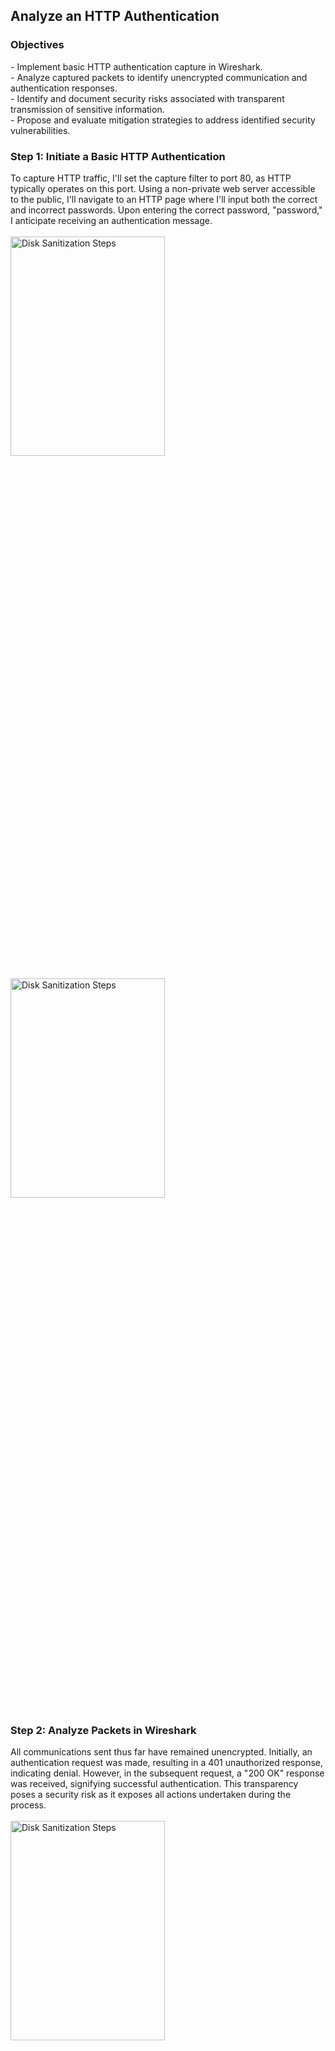<h2>Analyze an HTTP Authentication</h2>

<h3>Objectives</h3>
- Implement basic HTTP authentication capture in Wireshark.
<br />
- Analyze captured packets to identify unencrypted communication and authentication responses.
<br />
- Identify and document security risks associated with transparent transmission of sensitive information.
<br />
- Propose and evaluate mitigation strategies to address identified security vulnerabilities.

<h3>Step 1: Initiate a Basic HTTP Authentication</h3>
To capture HTTP traffic, I'll set the capture filter to port 80, as HTTP typically operates on this port. Using a non-private web server accessible to the public, I'll navigate to an HTTP page where I'll input both the correct and incorrect passwords. Upon entering the correct password, "password," I anticipate receiving an authentication message. 
<br />
<br />
<img src="https://github.com/Yagoobz/AnalyzingHTTPAuthentication/assets/145611184/7057eed6-56bd-4a90-a25f-d2293cb50b55" height="30%" width="70%" alt="Disk Sanitization Steps"/>
<br />
<br />
<img src="https://github.com/Yagoobz/AnalyzingHTTPAuthentication/assets/145611184/6f19eacd-7f9a-418b-bbe0-3a69d1452274" height="30%" width="70%" alt="Disk Sanitization Steps"/>

<h3>Step 2: Analyze Packets in Wireshark</h3>
All communications sent thus far have remained unencrypted. Initially, an authentication request was made, resulting in a 401 unauthorized response, indicating denial. However, in the subsequent request, a "200 OK" response was received, signifying successful authentication. This transparency poses a security risk as it exposes all actions undertaken during the process.
<br />
<br />
<img src="https://github.com/Yagoobz/AnalyzingHTTPAuthentication/assets/145611184/97362f77-ad7f-424f-b351-21d6765fbffc" height="30%" width="70%" alt="Disk Sanitization Steps"/>
<br />
<br />
Recognizing the inherent insecurity, I resolved to uncover the username and incorrect password transmitted to the web server. This involved clicking on the initial packet, expanding the "Hypertext Transfer Protocol" section, and further expanding "Authorization," revealing the username and incorrect password. Subsequently, repeating the process for the "200 OK" packet unveiled both the username and, this time, the correct password.
<br />
<br />
<img src="https://github.com/Yagoobz/AnalyzingHTTPAuthentication/assets/145611184/5a9a4485-1923-4555-9da2-1f9eb35810f3" height="30%" width="70%" alt="Disk Sanitization Steps"/>
<br />
<br />
<img src="https://github.com/Yagoobz/AnalyzingHTTPAuthentication/assets/145611184/1151c7de-33f2-440c-9a44-407a215b36e3" height="30%" width="70%" alt="Disk Sanitization Steps"/>

